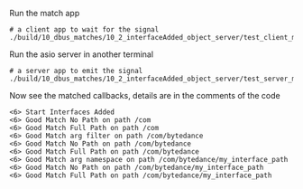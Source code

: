 
Run the match app
```
# a client app to wait for the signal
./build/10_dbus_matches/10_2_interfaceAdded_object_server/test_client_match

```

Run the asio server in another terminal
```
# a server app to emit the signal
./build/10_dbus_matches/10_2_interfaceAdded_object_server/test_server_match
```

Now see the matched callbacks, details are in the comments of the code
```
<6> Start Interfaces Added
<6> Good Match No Path on path /com
<6> Good Match Full Path on path /com
<6> Good Match arg filter on path /com/bytedance
<6> Good Match No Path on path /com/bytedance
<6> Good Match Full Path on path /com/bytedance
<6> Good Match arg namespace on path /com/bytedance/my_interface_path
<6> Good Match No Path on path /com/bytedance/my_interface_path
<6> Good Match Full Path on path /com/bytedance/my_interface_path
```